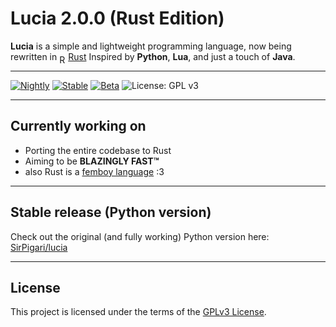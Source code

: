 # Lucia 2.0.0 (Rust Edition)

**Lucia** is a simple and lightweight programming language, now being rewritten in <a href="https://www.rust-lang.org/"><img src="https://upload.wikimedia.org/wikipedia/commons/0/0f/Original_Ferris.svg" alt="Rust" style="height:1em; vertical-align: text-bottom; position: relative; top: 2px;"/>Rust</a>
Inspired by **Python**, **Lua**, and just a touch of **Java**.

---
[![Nightly](https://github.com/SirPigari/lucia-rust/actions/workflows/release-nightly.yml/badge.svg?branch=main)](https://github.com/SirPigari/lucia-rust/actions/workflows/release-nightly.yml)
[![Stable](https://github.com/SirPigari/lucia-rust/actions/workflows/release-stable.yml/badge.svg?branch=main)](https://github.com/SirPigari/lucia-rust/actions/workflows/release-stable.yml)
[![Beta](https://github.com/SirPigari/lucia-rust/actions/workflows/release-beta.yml/badge.svg?branch=main)](https://github.com/SirPigari/lucia-rust/actions/workflows/release-beta.yml)
![License: GPL v3](https://img.shields.io/badge/License-GPLv3-blue.svg)

---

## Currently working on

- Porting the entire codebase to Rust  
- Aiming to be **BLAZINGLY FAST™**  
- also Rust is a [femboy language](https://www.reddit.com/r/feminineboys/comments/j91rv7/comment/g8gk0fy/?context=3) :3

---

## Stable release (Python version)

Check out the original (and fully working) Python version here:  
[SirPigari/lucia](https://github.com/SirPigari/lucia)

---

## License

This project is licensed under the terms of the [GPLv3 License](LICENSE).
